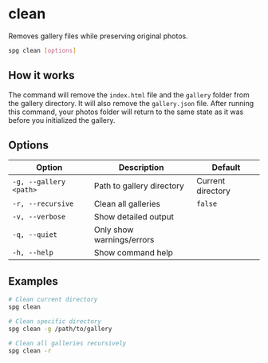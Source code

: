 # clean

Removes gallery files while preserving original photos.

```bash
spg clean [options]
```

## How it works

The command will remove the `index.html` file and the `gallery` folder from the gallery directory. It will also remove the `gallery.json` file. After running this command, your photos folder will return to the same state as it was before you initialized the gallery.

## Options

| Option                 | Description               | Default           |
| ---------------------- | ------------------------- | ----------------- |
| `-g, --gallery <path>` | Path to gallery directory | Current directory |
| `-r, --recursive`      | Clean all galleries       | `false`           |
| `-v, --verbose`        | Show detailed output      |                   |
| `-q, --quiet`          | Only show warnings/errors |                   |
| `-h, --help`           | Show command help         |                   |

## Examples

```bash
# Clean current directory
spg clean

# Clean specific directory
spg clean -g /path/to/gallery

# Clean all galleries recursively
spg clean -r
```
